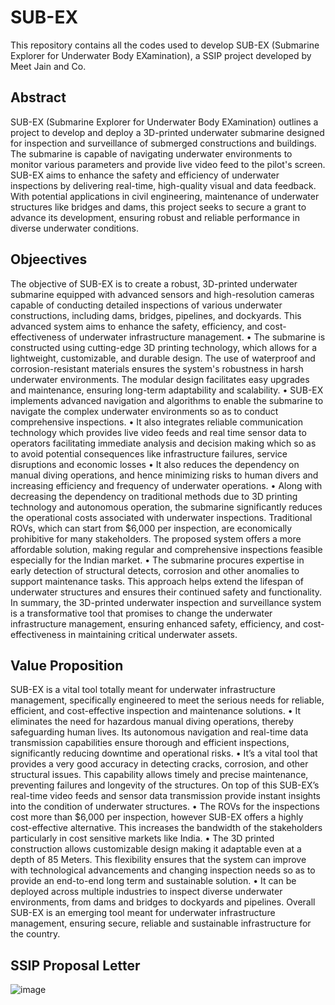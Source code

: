 # SUB-EX
This repository contains all the codes used to develop SUB-EX (Submarine Explorer for Underwater Body EXamination), a SSIP project developed by Meet Jain and Co. 

## Abstract 
SUB-EX (Submarine Explorer for Underwater Body EXamination) outlines a project to develop and deploy a 3D-printed underwater submarine designed for inspection and surveillance of submerged constructions and buildings. The submarine is capable of navigating underwater environments to monitor various parameters and provide live video feed to the pilot's screen. SUB-EX aims to enhance the safety and efficiency of underwater inspections by delivering real-time, high-quality visual and data feedback. With potential applications in civil engineering, maintenance of underwater structures like bridges and dams, this project seeks to secure a grant to advance its development, ensuring robust and reliable performance in diverse underwater conditions.

## Objeectives
The objective of SUB-EX is to create a robust, 3D-printed underwater submarine equipped with advanced sensors and high-resolution cameras capable of conducting detailed inspections of various underwater constructions, including dams, bridges, pipelines, and dockyards. This advanced system aims to enhance the safety, efficiency, and cost-effectiveness of underwater infrastructure management.
•	The submarine is constructed using cutting-edge 3D printing technology, which allows for a lightweight, customizable, and durable design. The use of waterproof and corrosion-resistant materials ensures the system's robustness in harsh underwater environments. The modular design facilitates easy upgrades and maintenance, ensuring long-term adaptability and scalability.
•	SUB-EX implements advanced navigation and algorithms to enable the submarine to navigate the complex underwater environments so as to conduct comprehensive inspections.
•	It also integrates reliable communication technology which provides live video feeds and real time sensor data to operators facilitating immediate analysis and decision making which so as to avoid potential consequences like infrastructure failures, service disruptions and economic losses
•	It also reduces the dependency on manual diving operations, and hence minimizing risks to human divers and increasing efficiency and frequency of underwater operations. 
•	Along with decreasing the dependency on traditional methods due to 3D printing technology and autonomous operation, the submarine significantly reduces the operational costs associated with underwater inspections. Traditional ROVs, which can start from $6,000 per inspection, are economically prohibitive for many stakeholders. The proposed system offers a more affordable solution, making regular and comprehensive inspections feasible especially for the Indian market.
•	The submarine procures expertise in early detection of structural detects, corrosion and other anomalies to support maintenance tasks. This approach helps extend the lifespan of underwater structures and ensures their continued safety and functionality.
In summary, the 3D-printed underwater inspection and surveillance system is a transformative tool that promises to change the underwater infrastructure management, ensuring enhanced safety, efficiency, and cost-effectiveness in maintaining critical underwater assets.

## Value Proposition
SUB-EX is a vital tool totally meant for underwater infrastructure management, specifically engineered to meet the serious needs for reliable, efficient, and cost-effective inspection and maintenance solutions.
•	It eliminates the need for hazardous manual diving operations, thereby safeguarding human lives. Its autonomous navigation and real-time data transmission capabilities ensure thorough and efficient inspections, significantly reducing downtime and operational risks.
•	It’s a vital tool that provides a very good accuracy in detecting cracks, corrosion, and other structural issues. This capability allows timely and precise maintenance, preventing failures and longevity of the structures. On top of this SUB-EX’s real-time video feeds and sensor data transmission provide instant insights into the condition of underwater structures.
•	The ROVs for the inspections cost more than $6,000 per inspection, however SUB-EX offers a highly cost-effective alternative. This increases the bandwidth of the stakeholders particularly in cost sensitive markets like India.
•	The 3D printed construction allows customizable design making it adaptable even at a depth of 85 Meters. This flexibility ensures that the system can improve with technological advancements and changing inspection needs so as to provide an end-to-end long term and sustainable solution.
•	It can be deployed across multiple industries to inspect diverse underwater environments, from dams and bridges to dockyards and pipelines.
Overall SUB-EX is an emerging tool meant for underwater infrastructure management, ensuring secure, reliable and sustainable infrastructure for the country.

## SSIP Proposal Letter 
![image](https://github.com/user-attachments/assets/a3db0609-7a14-4e0a-8e58-9c845b9e08e7)

